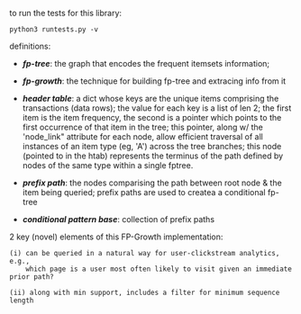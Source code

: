 
to run the tests for this library:

```
python3 runtests.py -v

```

definitions:

*  _**fp-tree**_: the graph that encodes the frequent itemsets information;

* _**fp-growth**_: the technique for building fp-tree and extracing info from it

* _**header table**_: a dict whose keys are the unique items comprising the 
transactions (data rows); the value for each key is a list of len 2; the first
item is the item frequency, the second is a pointer which points to the 
first occurrence of that item in the tree; this pointer, along w/
the 'node_link" attribute for each node, allow efficient traversal of all 
instances of an item type (eg, 'A') across the tree branches; this node
(pointed to in the htab) represents the terminus of the path defined
by nodes of the same type within a single fptree.

* _**prefix path**_: the nodes comparising the path between root node & the 
	 item being queried; prefix paths are used to createa 
	 a conditional fp-tree

* _**conditional pattern base**_: collection of prefix paths


2 key (novel) elements of this FP-Growth implementation:

	(i) can be queried in a natural way for user-clickstream analytics, e.g.,
		which page is a user most often likely to visit given an immediate prior path?

	(ii) along with min support, includes a filter for minimum sequence length